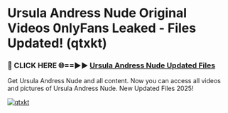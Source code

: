 # Ursula Andress Nude Original Videos 0nlyFans Leaked - Files Updated! (qtxkt)

<h3>🔴 CLICK HERE 🌐==►► <a href="https://tinyurl.com/52m3yx9h" rel="nofollow">Ursula Andress Nude Updated Files</a></h3>

Get Ursula Andress Nude and all content. Now you can access all videos and pictures of Ursula Andress Nude. New Updated Files 2025!

[![qtxkt](https://i.imgur.com/TnHtlc8.gif)](https://tinyurl.com/52m3yx9h)
